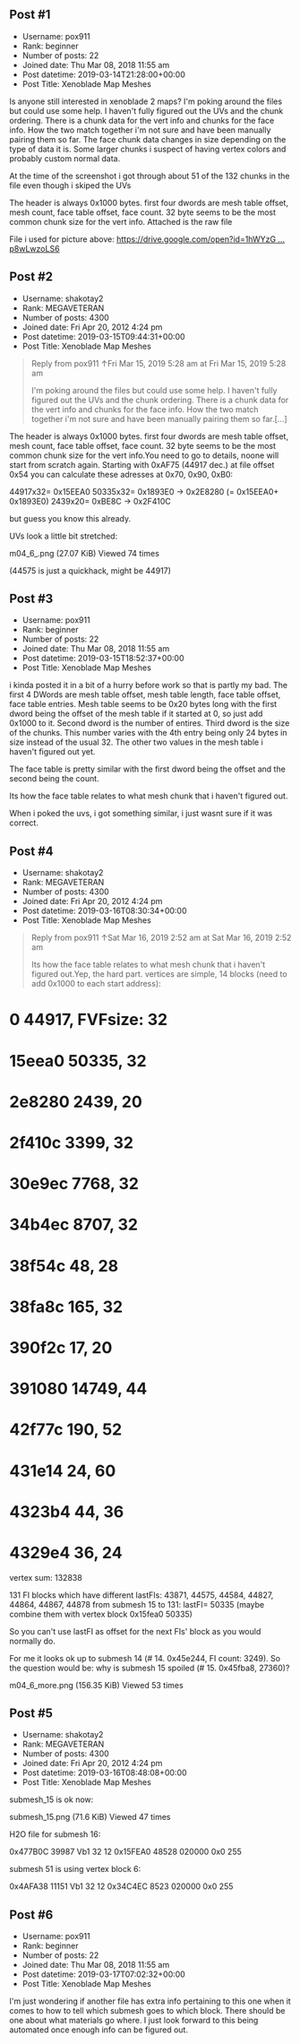 ## Post #1
- Username: pox911
- Rank: beginner
- Number of posts: 22
- Joined date: Thu Mar 08, 2018 11:55 am
- Post datetime: 2019-03-14T21:28:00+00:00
- Post Title: Xenoblade Map Meshes

Is anyone still interested in xenoblade 2 maps? I'm poking around the files but could use some help. I haven't fully figured out the UVs and the chunk ordering. There is a chunk data for the vert info and chunks for the face info. How the two match together i'm not sure and have been manually pairing them so far. The face chunk data changes in size depending on the type of data it is. Some larger chunks i suspect of having vertex colors and probably custom normal data.



At the time of the screenshot i got through about 51 of the 132 chunks in the file even though i skiped the UVs


The header is always 0x1000 bytes. first four dwords are mesh table offset, mesh count, face table offset, face count. 32 byte seems to be the most common chunk size for the vert info. Attached is the raw file

File i used for picture above:
[https://drive.google.com/open?id=1hWYzG ... p8wLwzoLS6](https://drive.google.com/open?id=1hWYzGnXSHROj5B71CVnjAJp8wLwzoLS6)
## Post #2
- Username: shakotay2
- Rank: MEGAVETERAN
- Number of posts: 4300
- Joined date: Fri Apr 20, 2012 4:24 pm
- Post datetime: 2019-03-15T09:44:31+00:00
- Post Title: Xenoblade Map Meshes

> Reply from pox911 ↑Fri Mar 15, 2019 5:28 am at Fri Mar 15, 2019 5:28 am
>
> I'm poking around the files but could use some help. I haven't fully figured out the UVs and the chunk ordering. There is a chunk data for the vert info and chunks for the face info. How the two match together i'm not sure and have been manually pairing them so far.[...]

The header is always 0x1000 bytes. first four dwords are mesh table offset, mesh count, face table offset, face count. 32 byte seems to be the most common chunk size for the vert info.You need to go to details, noone will start from scratch again.
Starting with 0xAF75 (44917 dec.) at file offset 0x54
you can calculate these adresses at 0x70, 0x90, 0xB0:

44917x32= 0x15EEA0
50335x32= 0x1893E0 -> 0x2E8280 (= 0x15EEA0+ 0x1893E0)
2439x20= 0xBE8C    -> 0x2F410C

but guess you know this already.

UVs look a little bit stretched:



m04_6_.png (27.07 KiB) Viewed 74 times


(44575 is just a quickhack, might be 44917)
## Post #3
- Username: pox911
- Rank: beginner
- Number of posts: 22
- Joined date: Thu Mar 08, 2018 11:55 am
- Post datetime: 2019-03-15T18:52:37+00:00
- Post Title: Xenoblade Map Meshes

i kinda posted it in a bit of a hurry before work so that is partly  my bad. The first 4 DWords are mesh table offset, mesh table length, face table offset, face table entries. Mesh table seems to be 0x20 bytes long with the first dword being the offset of the mesh table if it started at 0, so just add 0x1000 to it. Second dword is the number of entires. Third dword is the size of the chunks. This number varies with the 4th entry being only 24 bytes in size instead of the usual 32. The other two values in the mesh table i haven't figured out yet.

The face table is pretty similar with the first dword being the offset and the second being the count.

Its how the face table relates to what mesh chunk that i haven't figured out.

When i poked the uvs, i got something similar, i just wasnt sure if it was correct.
## Post #4
- Username: shakotay2
- Rank: MEGAVETERAN
- Number of posts: 4300
- Joined date: Fri Apr 20, 2012 4:24 pm
- Post datetime: 2019-03-16T08:30:34+00:00
- Post Title: Xenoblade Map Meshes

> Reply from pox911 ↑Sat Mar 16, 2019 2:52 am at Sat Mar 16, 2019 2:52 am
>
> Its how the face table relates to what mesh chunk that i haven't figured out.Yep, the hard part.
vertices are simple, 14 blocks (need to add 0x1000 to each start address):
# 0 44917, FVFsize: 32
# 15eea0 50335, 32
# 2e8280 2439, 20
# 2f410c 3399, 32
# 30e9ec 7768, 32
# 34b4ec 8707, 32
# 38f54c 48, 28
# 38fa8c 165, 32
# 390f2c 17, 20
# 391080 14749, 44
# 42f77c 190, 52
# 431e14 24, 60
# 4323b4 44, 36
# 4329e4 36, 24
vertex sum: 132838

131 FI blocks which have different lastFIs: 43871, 44575, 44584, 44827, 44864, 44867, 44878 
from submesh 15 to 131: lastFI= 50335 (maybe combine them with vertex block 0x15fea0 50335)

So you can't use lastFI as offset for the next FIs' block as you would normally do.

For me it looks ok up to submesh 14 (# 14. 0x45e244, FI count: 3249).
So the question would be: why is submesh 15 spoiled (# 15. 0x45fba8, 27360)?



m04_6_more.png (156.35 KiB) Viewed 53 times
## Post #5
- Username: shakotay2
- Rank: MEGAVETERAN
- Number of posts: 4300
- Joined date: Fri Apr 20, 2012 4:24 pm
- Post datetime: 2019-03-16T08:48:08+00:00
- Post Title: Xenoblade Map Meshes

submesh_15 is ok now:



submesh_15.png (71.6 KiB) Viewed 47 times



H2O file for submesh 16:

0x477B0C 39987
Vb1
32 12
0x15FEA0 48528
020000
0x0 255

submesh 51 is using vertex block 6:

0x4AFA38 11151
Vb1
32 12
0x34C4EC 8523
020000
0x0 255
## Post #6
- Username: pox911
- Rank: beginner
- Number of posts: 22
- Joined date: Thu Mar 08, 2018 11:55 am
- Post datetime: 2019-03-17T07:02:32+00:00
- Post Title: Xenoblade Map Meshes

I'm just wondering if another file has extra info pertaining to this one when it comes to how to tell which submesh goes to which block. There should be one about what materials go where. I just look forward to this being automated once enough info can be figured out.

